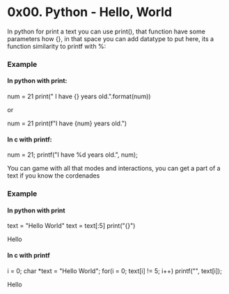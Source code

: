 # 0x00. Python - Hello, World

In python for print a text you can use print(), that function have some parameters how {}, in that space you can add datatype to put here, its a function similarity to printf with %:

### Example

#### In python with print:

num = 21
print(" I have {} years old.".format(num))

or

num = 21
print(f"I have {num} years old.")

#### In c with printf:

num = 21;
printf("I have %d years old.", num);

You can game with all that modes and interactions, you can get a part of a text if you know the cordenades

### Example

#### In python with print

text = "Hello World"
text = text[:5]
print("{}")

Hello

#### In c with printf

i = 0;
char *text = "Hello World";
for(i = 0; text[i] != 5; i++)
	printf("", text[i]);

Hello